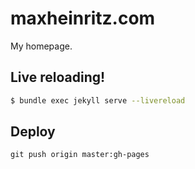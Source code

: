# maxheinritz.com

My homepage.

## Live reloading!

```sh
$ bundle exec jekyll serve --livereload
```

## Deploy

```
git push origin master:gh-pages
```